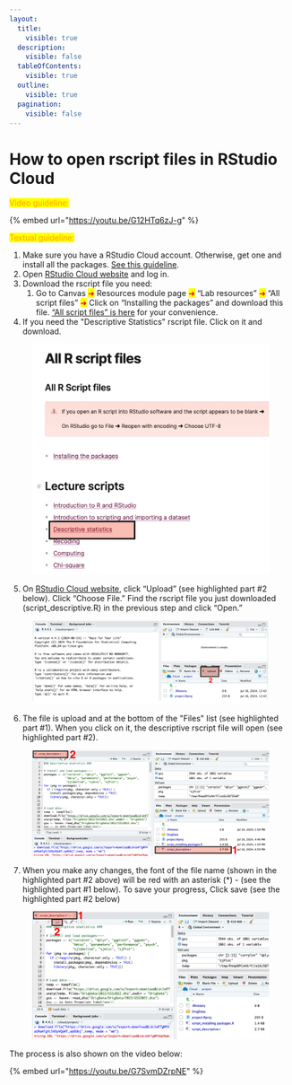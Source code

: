 ```yaml
---
layout:
  title:
    visible: true
  description:
    visible: false
  tableOfContents:
    visible: true
  outline:
    visible: true
  pagination:
    visible: false
---
```


# How to open rscript files in RStudio Cloud

<mark style="color:orange;">Video guideline:</mark>

{% embed url="https://youtu.be/G12HTq6zJ-g" %}

<mark style="color:orange;">Textual guideline:</mark>&#x20;

1. Make sure you have a RStudio Cloud account. Otherwise, get one and install all the packages. [See this guideline](https://ttezcan.gitbook.io/lectures/all-lectures-and-labs/r-lab/lab-resources/how-to-create-rstudio-cloud-account-and-installing-all-the-packages).
2. Open [RStudio Cloud website](https://posit.cloud/) and log in.
3. Download the rscript file you need:
   1. Go to Canvas <mark style="color:red;">➜</mark> Resources module page <mark style="color:red;">➜</mark> “Lab resources” <mark style="color:red;">➜</mark> “All script files” <mark style="color:red;">➜</mark> Click on “Installing the packages” and download this file. [“All script files” is here](https://ttezcan.gitbook.io/lectures/all-lectures-and-labs/r-lab/lab-resources/all-r-script-files) for your convenience.
4. If you need the "Descriptive Statistics" rscript file. Click on it and download.

<figure><img src="../../../.gitbook/assets/ss_2024-07-16 16.55.54.png" alt=""><figcaption></figcaption></figure>

5. On [RStudio Cloud website](https://posit.cloud/), click “Upload” (see highlighted part #2 below). Click “Choose File.” Find the rscript file you just downloaded (script\_descriptive.R) in the previous step and click “Open.”

<figure><img src="../../../.gitbook/assets/image (65).png" alt=""><figcaption></figcaption></figure>

6. The file is upload and at the bottom of the "Files" list (see highlighted part #1). When you click on it, the descriptive rscript file will open (see highlighted part #2).

<figure><img src="../../../.gitbook/assets/ss_2024-07-16 17.00.10.png" alt=""><figcaption></figcaption></figure>

7. When you make any changes, the font of the file name (shown in the highlighted part #2 above) will be red with an asterisk (\*) - (see the highlighted part #1 below). To save your progress, Click save (see the highlighted part #2 below)

<figure><img src="../../../.gitbook/assets/ss_2024-07-16 17.06.29.png" alt=""><figcaption></figcaption></figure>

The process is also shown on the video below:

{% embed url="https://youtu.be/G7SvmDZrpNE" %}

<figure><img src="https://lh6.googleusercontent.com/YzfunXTpveQwVGbe0Ur82n3tiUMUdtKygCgvT19yLqhTDSQT7izjtzwu0HCmlAk9-vtGFTHO9_DsauG_CmnImV88k8rW2aQaGdpkYU4kjB3Fx1W7PDSu0FSRWAsiP5agEre2rhhRhffNNK3LEqfzYd0" alt=""><figcaption></figcaption></figure>



